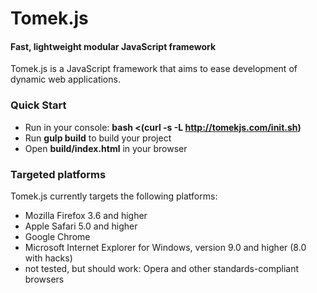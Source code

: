 Tomek.js
=========

#### Fast, lightweight modular JavaScript framework ####

Tomek.js is a JavaScript framework that aims to ease development of dynamic 
web applications.

### Quick Start ###

* Run in your console: **bash <(curl -s -L http://tomekjs.com/init.sh)**
* Run **gulp build** to build your project
* Open **build/index.html** in your browser

### Targeted platforms ###

Tomek.js currently targets the following platforms:

* Mozilla Firefox 3.6 and higher
* Apple Safari 5.0 and higher
* Google Chrome
* Microsoft Internet Explorer for Windows, version 9.0 and higher (8.0 with hacks)
* not tested, but should work: Opera and other standards-compliant browsers
